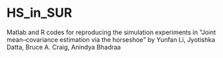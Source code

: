 # HS_in_SUR
Matlab and R codes for reproducing the simulation experiments in "Joint mean–covariance estimation via the horseshoe" by Yunfan Li, Jyotishka Datta, Bruce A. Craig, Anindya Bhadraa
